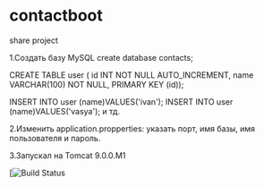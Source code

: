 # contactboot
share project

1.Создать базу MySQL
create database contacts;

CREATE TABLE user (
  id INT NOT NULL AUTO_INCREMENT,
  name VARCHAR(100) NOT NULL,
  PRIMARY KEY (id));

INSERT INTO user (name)VALUES('ivan');
INSERT INTO user (name)VALUES('vasya'); и тд.

2.Изменить application.propperties: указать порт, имя базы, имя пользователя и пароль.

3.Запускал на Tomcat 9.0.0.M1

[![Build Status](https://travis-ci.org/dmitry91/contactboot.svg?branch=master)
